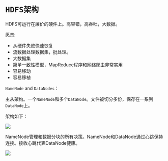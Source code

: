 # `HDFS架构`

HDFS可运行在廉价的硬件上。高容错，高吞吐，大数据。

愿景:

- 从硬件失败快速恢复
- 流数据处理数据集，批处理。
- 大数据集
- 简单一致性模型，MapReduce程序和网络爬虫非常实用
- 容易移动
- 容易移植

`NameNode` and `DataNodes`：

主从架构。一个`NameNode`和多个`DataNode`。文件被切分多份，保存在一系列`DataNode`上。

架构如下：

![](https://hadoop.apache.org/docs/r3.0.3/hadoop-project-dist/hadoop-hdfs/images/hdfsarchitecture.png)

NameNode管理和数据分块的所有决策。NameNode和DataNode通过心跳保持连接。接收心跳代表DataNode健康。

![](https://hadoop.apache.org/docs/r3.0.3/hadoop-project-dist/hadoop-hdfs/images/hdfsdatanodes.png)

